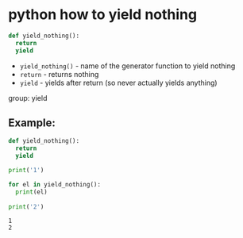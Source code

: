 # python how to yield nothing

```python
def yield_nothing():
  return
  yield
```

- `yield_nothing()` - name of the generator function to yield nothing
- `return` - returns nothing
- `yield` - yields after return (so never actually yields anything)

group: yield

## Example: 
```python
def yield_nothing():
  return
  yield

print('1')

for el in yield_nothing():
  print(el)
  
print('2')
```
```
1
2

```
